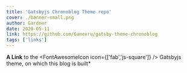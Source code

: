 ```yaml
---
title: 'Gatsbyjs Chronoblog Theme repo'
cover: ./banner-small.png
author: Gardner
date: 2020-05-11
link: https://github.com/Ganevru/gatsby-theme-chronoblog
tags: ['links']
---
```


**A Link** to the <FontAwesomeIcon icon={['fab','js-square']} /> Gatsbyjs theme, on which this blog is built*


